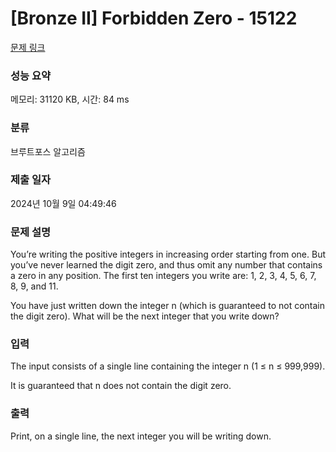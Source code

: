 # [Bronze II] Forbidden Zero - 15122 

[문제 링크](https://www.acmicpc.net/problem/15122) 

### 성능 요약

메모리: 31120 KB, 시간: 84 ms

### 분류

브루트포스 알고리즘

### 제출 일자

2024년 10월 9일 04:49:46

### 문제 설명

<p>You’re writing the positive integers in increasing order starting from one. But you’ve never learned the digit zero, and thus omit any number that contains a zero in any position. The first ten integers you write are: 1, 2, 3, 4, 5, 6, 7, 8, 9, and 11.</p>

<p>You have just written down the integer n (which is guaranteed to not contain the digit zero). What will be the next integer that you write down?</p>

### 입력 

 <p>The input consists of a single line containing the integer n (1 ≤ n ≤ 999,999).</p>

<p>It is guaranteed that n does not contain the digit zero.</p>

### 출력 

 <p>Print, on a single line, the next integer you will be writing down.</p>


